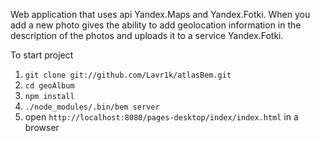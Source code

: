 Web application that uses api Yandex.Maps and Yandex.Fotki.
When you add a new photo gives the ability to add geolocation information in the description of the photos and uploads it to a service Yandex.Fotki.

To start project
1. `git clone git://github.com/Lavr1k/atlasBem.git`
2. `cd geoAlbum`
3. `npm install`
4. `./node_modules/.bin/bem server`
5. open `http://localhost:8080/pages-desktop/index/index.html` in a browser
